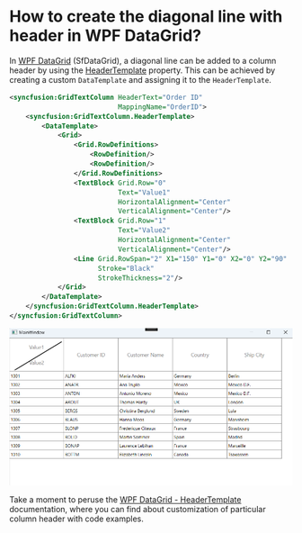 # How to create the diagonal line with header in WPF DataGrid?

In [WPF DataGrid](https://www.syncfusion.com/wpf-controls/datagrid) (SfDataGrid),  a diagonal line can be added to a column header by using the [HeaderTemplate](https://help.syncfusion.com/cr/wpf/Syncfusion.UI.Xaml.Grid.SfDataGrid.html#Syncfusion_UI_Xaml_Grid_SfDataGrid_HeaderTemplate) property. This can be achieved by creating a custom `DataTemplate` and assigning it to the `HeaderTemplate`.
 
 ```xml
 <syncfusion:GridTextColumn HeaderText="Order ID" 
                            MappingName="OrderID">
     <syncfusion:GridTextColumn.HeaderTemplate>
         <DataTemplate>
             <Grid>
                 <Grid.RowDefinitions>
                     <RowDefinition/>
                     <RowDefinition/>
                 </Grid.RowDefinitions>
                 <TextBlock Grid.Row="0" 
                            Text="Value1" 
                            HorizontalAlignment="Center"
                            VerticalAlignment="Center"/>
                 <TextBlock Grid.Row="1" 
                            Text="Value2" 
                            HorizontalAlignment="Center"
                            VerticalAlignment="Center"/>
                 <Line Grid.RowSpan="2" X1="150" Y1="0" X2="0" Y2="90" 
                       Stroke="Black"  
                       StrokeThickness="2"/>
             </Grid>
         </DataTemplate>
     </syncfusion:GridTextColumn.HeaderTemplate>
 </syncfusion:GridTextColumn>

 ```
 
![Diagonal line in Header](DiagonalHeader.png)

Take a moment to peruse the [WPF DataGrid - HeaderTemplate](https://help.syncfusion.com/wpf/datagrid/styles-and-templates#changing-headertemplates) documentation, where you can find about customization of particular column header with code examples.
